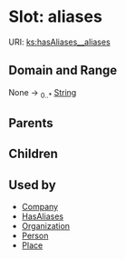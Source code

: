 
# Slot: aliases




URI: [ks:hasAliases__aliases](https://w3id.org/linkml/tests/kitchen_sink/hasAliases__aliases)


## Domain and Range

None &#8594;  <sub>0..\*</sub> [String](types/String.md)

## Parents


## Children


## Used by

 * [Company](Company.md)
 * [HasAliases](HasAliases.md)
 * [Organization](Organization.md)
 * [Person](Person.md)
 * [Place](Place.md)
